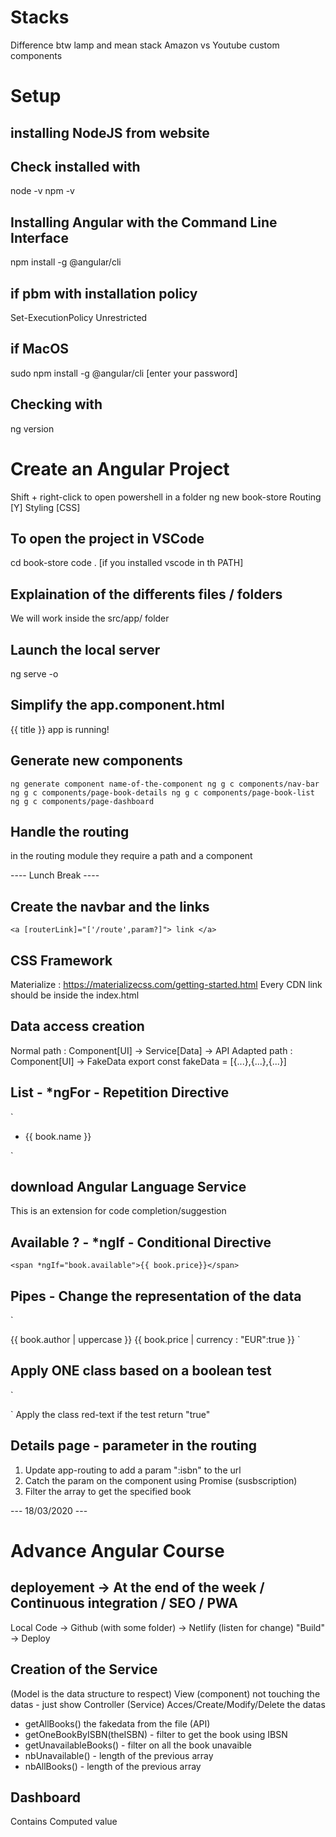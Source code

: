 # Stacks
Difference btw lamp and mean stack
Amazon vs Youtube custom components

# Setup
## installing NodeJS from website
## Check installed with
node -v
npm -v

## Installing Angular with the Command Line Interface
npm install -g @angular/cli

## if pbm with installation policy
Set-ExecutionPolicy Unrestricted

## if MacOS
sudo npm install -g @angular/cli
[enter your password]

## Checking with
ng version

# Create an Angular Project
Shift + right-click to open powershell in a folder
ng new book-store
Routing [Y]
Styling [CSS]

## To open the project in VSCode
cd book-store
code . [if you installed vscode in th PATH]

## Explaination of the differents files / folders
We will work inside the src/app/ folder

## Launch the local server
ng serve -o

## Simplify the app.component.html
<!-- line 333 -->
<span> {{ title }} app is running!</span>

<!-- last line -->
<router-outlet></router-outlet>

## Generate new components
`
ng generate component name-of-the-component
ng g c components/nav-bar
ng g c components/page-book-details
ng g c components/page-book-list
ng g c components/page-dashboard
`

## Handle the routing
in the routing module
they require a path and a component

---- Lunch Break ----

## Create the navbar and the links
`
<a [routerLink]="['/route',param?]"> link </a>
`

## CSS Framework
Materialize : https://materializecss.com/getting-started.html
Every CDN link should be inside the index.html

## Data access creation
Normal path : Component[UI] -> Service[Data] -> API
Adapted path : Component[UI] -> FakeData
export const fakeData = [{...},{...},{...}]

## List - *ngFor - Repetition Directive
`
<ul *ngFor="let book of myArray">
  <li> {{ book.name }} </li>
</ul>
`

## download Angular Language Service
This is an extension for code completion/suggestion

## Available ? - *ngIf - Conditional Directive
`
<span *ngIf="book.available">{{ book.price}}</span>
`

## Pipes - Change the representation of the data
`
<td>{{ book.author | uppercase }}</td>
<span>{{ book.price | currency : "EUR":true }}</span>
`

## Apply ONE class based on a boolean test
`
<tr [class.red-text]="!book.available">
`
Apply the class red-text if the test return "true"


## Details page - parameter in the routing
  1. Update app-routing to add a param ":isbn" to the url
  2. Catch the param on the component using Promise (susbscription)
  3. Filter the array to get the specified book


--- 18/03/2020 ---
# Advance Angular Course

## deployement -> At the end of the week / Continuous integration / SEO / PWA
Local Code -> Github (with some folder) -> Netlify (listen for change) "Build" -> Deploy

## Creation of the Service

(Model is the data structure to respect)
View (component) not touching the datas - just show
Controller (Service) Acces/Create/Modify/Delete the datas

- getAllBooks() the fakedata from the file (API)
- getOneBookByISBN(theISBN) - filter to get the book using IBSN
- getUnavailableBooks() - filter on all the book unavaible
- nbUnavailable() - length of the previous array
- nbAllBooks() - length of the previous array

## Dashboard
Contains Computed value